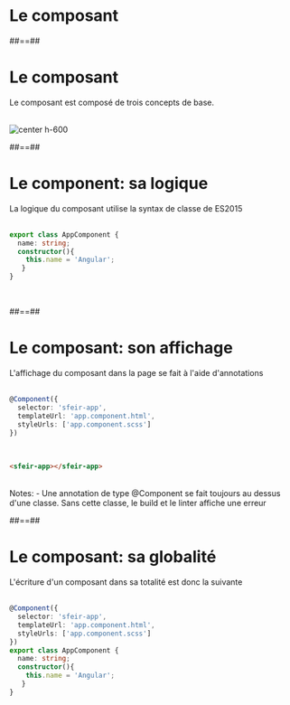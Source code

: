 <!-- .slide: class="transition-bg-grey-1 underline" -->
# Le composant

##==##

<!-- .slide -->
# Le composant
Le composant est composé de trois concepts de base.
<br><br>

![center h-600](assets/images/school/architecture/components.png)

##==##

<!-- .slide: class="with-code inconsolata" -->
# Le component: sa logique
La logique du composant utilise la syntax de classe de ES2015
<br><br>

```typescript
export class AppComponent {
  name: string;
  constructor(){
    this.name = 'Angular';
   }
}
```
<!-- .element: class="big-code" -->
<br>

##==##

<!-- .slide: class="with-code inconsolata" -->
# Le composant: son affichage
L'affichage du composant dans la page se fait à l'aide d'annotations
<br><br>
```typescript
@Component({
  selector: 'sfeir-app',
  templateUrl: 'app.component.html',
  styleUrls: ['app.component.scss']
})
```
<!-- .element: class="big-code" -->
<br>

```html
<sfeir-app></sfeir-app>
```
<!-- .element: class="big-code" -->
<br>
Notes:
- Une annotation de type @Component se fait toujours au dessus d'une classe. Sans cette classe, le build et le linter affiche une erreur

##==##

<!-- .slide: class="with-code inconsolata" -->
# Le composant: sa globalité
L'écriture d'un composant dans sa totalité est donc la suivante
<br><br>

```typescript
@Component({
  selector: 'sfeir-app',
  templateUrl: 'app.component.html',
  styleUrls: ['app.component.scss']
})
export class AppComponent {
  name: string;
  constructor(){
    this.name = 'Angular';
   }
}
```
<!-- .element: class="big-code" -->
